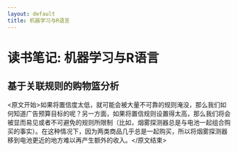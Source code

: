 ```yaml
---
layout: default
title: 机器学习与R语言
---
```


# 读书笔记: 机器学习与R语言


## 基于关联规则的购物篮分析

<原文开始>如果将置信度太低，就可能会被大量不可靠的规则淹没，那么我们如何知道广告预算目标的呢？另一方面，如果将置信规则设置得太高，那么我们将会被显而易见或者不可避免的规则所限制（比如，烟雾探测器总是与电池一起组合购买的事实）。在这种情况下，因为两类商品几乎总是一起购买，所以将烟雾探测器移到电池更近的地方难以再产生额外的收入。</原文结束>